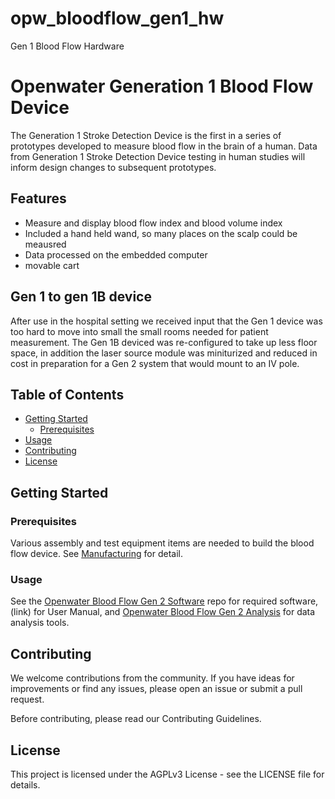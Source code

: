 # opw_bloodflow_gen1_hw
Gen 1 Blood Flow Hardware



# Openwater Generation 1 Blood Flow Device

The Generation 1 Stroke Detection Device is the first in a series of prototypes developed to measure blood flow in the brain of a human.  Data from Generation 1 Stroke Detection Device testing in human studies will inform design changes to subsequent prototypes.

## Features

- Measure and display blood flow index and blood volume index
- Included a hand held wand, so many places on the scalp could be meausred
- Data processed on the embedded computer
- movable cart 

## Gen 1 to gen 1B device

After use in the hospital setting we received input that the Gen 1 device was too hard to move into small the small rooms needed for patient measurement.  The Gen 1B deviced was re-configured to take up less floor space, in addition the laser source module was miniturized and reduced in cost in preparation for a Gen 2 system that would mount to an IV pole. 




## Table of Contents

- [Getting Started](#getting-started)
  - [Prerequisites](#prerequisites)
- [Usage](#usage)
- [Contributing](#contributing)
- [License](#license)

## Getting Started

### Prerequisites

Various assembly and test equipment items are needed to build the blood flow device. See [Manufacturing](#manufacturing) for detail.

### Usage

See the [Openwater Blood Flow Gen 2 Software](link) repo for required software, (link) for User Manual, and [Openwater Blood Flow Gen 2 Analysis](link) for data analysis tools. 


## Contributing

We welcome contributions from the community. If you have ideas for improvements or find any issues, please open an issue or submit a pull request.

Before contributing, please read our Contributing Guidelines.

## License

This project is licensed under the AGPLv3 License - see the LICENSE file for details.
